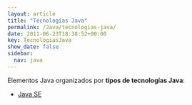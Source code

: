 ```yaml
---
layout: article
title: "Tecnologías Java"
permalink: /Java/tecnologias-java/
date: 2011-06-23T18:38:52+00:00
key: TecnologiasJava
show_date: false
sidebar:
  nav: java
---
```


Elementos Java organizados por **tipos de tecnologías Java**: 

<ul>
  <li><a href="/Java/tag/java-se/">Java SE</a></li>
<!--  <li><a href="/Java/tag/java-ee/">Java EE</a></li>
  <li><a href="/Java/tag/java-me/">Java ME</a></li> -->
</ul>